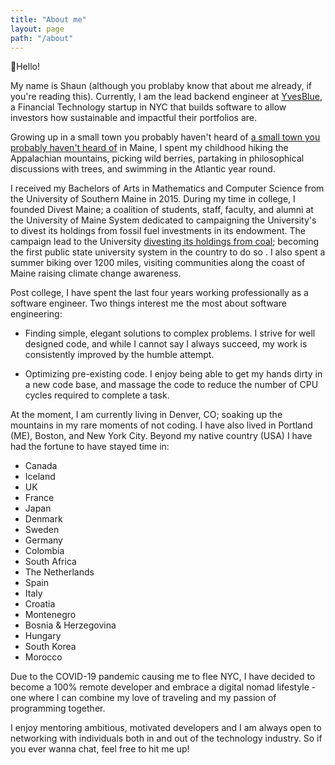 ```yaml
---
title: "About me"
layout: page
path: "/about"
---
```


👋Hello!

My name is Shaun (although you problaby know that about me already, if you're reading this).  Currently, I am the lead backend engineer at [YvesBlue](http://yves.blue), a Financial Technology startup in NYC that builds software to allow investors how sustainable and impactful their portfolios are.

Growing up in a small town you probably haven't heard of [a small town you probably haven't heard of](https://en.wikipedia.org/wiki/Shapleigh,_Maine) in Maine, I spent my childhood hiking the Appalachian mountains, picking wild berries, partaking in philosophical discussions with trees, and swimming in the Atlantic year round.

I received my Bachelors of Arts in Mathematics and Computer Science from the University of Southern Maine in 2015.  During my time in college, I founded Divest Maine;  a coalition of students, staff, faculty, and alumni at the University of Maine System dedicated to campaigning the University's to divest its holdings from fossil fuel investments in its endowment.  The campaign lead to the University  [divesting its holdings from coal](https://gofossilfree.org/usa/university-of-maine-system-divests-from-coal-announces-full-divestment-of-umpi-foundation/); becoming the first public state university system in the country to do so .  I also spent a summer biking over 1200 miles, visiting communities along the coast of Maine raising climate change awareness.

Post college, I have spent the last four years working professionally as a software engineer.  Two things interest me the most about software engineering:

- Finding simple, elegant solutions to complex problems.  I strive for well designed code, and while I cannot say I always succeed, my work is consistently improved by the humble attempt.

- Optimizing pre-existing code.  I enjoy being able to get my hands dirty in a new code base, and massage the code to reduce the number of CPU cycles required to complete a task.

At the moment, I am currently living in Denver, CO; soaking up the mountains in my rare moments of not coding.  I have also lived in Portland (ME), Boston, and New York City.  Beyond my native country (USA) I have had the fortune to have stayed time in:

- Canada
- Iceland
- UK
- France
- Japan
- Denmark
- Sweden
- Germany
- Colombia
- South Africa
- The Netherlands
- Spain
- Italy
- Croatia
- Montenegro
- Bosnia & Herzegovina
- Hungary
- South Korea
- Morocco

Due to the COVID-19 pandemic causing me to flee NYC, I have decided to become a 100% remote developer and embrace a digital nomad lifestyle - one where I can combine my love of traveling and my passion of programming together.

I enjoy mentoring ambitious, motivated developers and I am always open to networking with individuals both in and out of the technology industry.  So if you ever wanna chat, feel free to hit me up!
